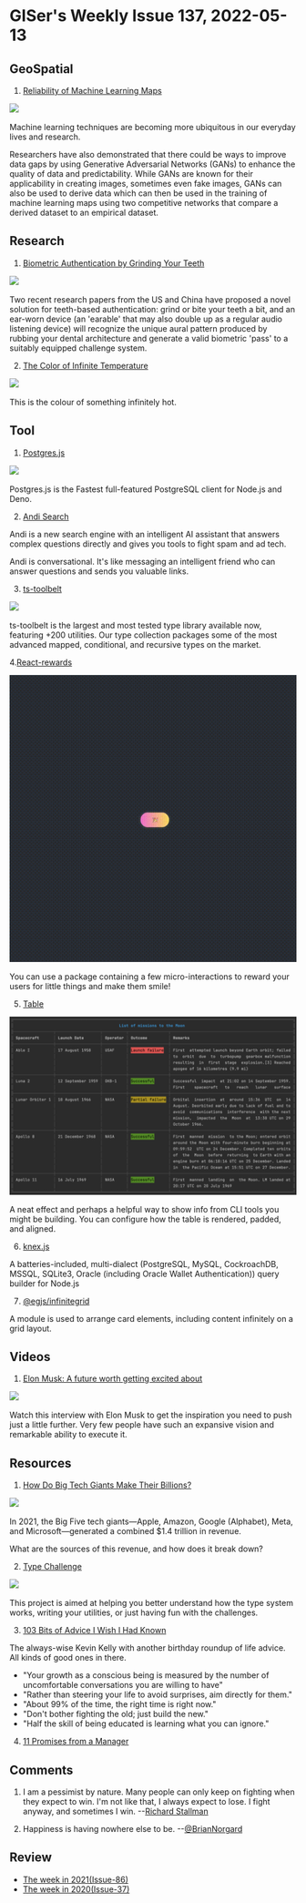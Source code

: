 # GISer's Weekly Issue 137, 2022-05-13

## GeoSpatial

1. [Reliability of Machine Learning Maps](https://www.gislounge.com/reliability-of-machine-learning-maps/)

![](https://cdn.shortpixel.ai/spai/w_810+q_glossy+ret_img+to_webp/https://www.gislounge.com/wp-content/uploads/2022/05/machine-learning-meyer-pebesma-2022.png)

Machine learning techniques are becoming more ubiquitous in our everyday lives and research.

Researchers have also demonstrated that there could be ways to improve data gaps by using Generative Adversarial Networks (GANs) to enhance the quality of data and predictability. While GANs are known for their applicability in creating images, sometimes even fake images, GANs can also be used to derive data which can then be used in the training of machine learning maps using two competitive networks that compare a derived dataset to an empirical dataset.

## Research

1. [Biometric Authentication by Grinding Your Teeth](https://www.unite.ai/biometric-authentication-by-grinding-your-teeth/)

![](https://ml8ygptwlcsq.i.optimole.com/fMKjlhs.QRSi~1ce64/w:818/h:514/q:mauto/https://www.unite.ai/wp-content/uploads/2022/04/teeth-identification-toothpass-MAIN.jpg)

Two recent research papers from the US and China have proposed a novel solution for teeth-based authentication: grind or bite your teeth a bit, and an ear-worn device (an 'earable' that may also double up as a regular audio listening device) will recognize the unique aural pattern produced by rubbing your dental architecture and generate a valid biometric 'pass' to a suitably equipped challenge system.

2. [The Color of Infinite Temperature](https://johncarlosbaez.wordpress.com/2022/01/16/the-color-of-infinite-temperature/)

![](https://i0.wp.com/math.ucr.edu/home/baez/physical/infinite_temperature_blackbody_radiation.png)

This is the colour of something infinitely hot.

## Tool

1. [Postgres.js](https://github.com/porsager/postgres)

![](https://raw.githubusercontent.com/porsager/postgres/master/demo.gif)

Postgres.js is the Fastest full-featured PostgreSQL client for Node.js and Deno.

2. [Andi Search](https://andisearch.com/)

Andi is a new search engine with an intelligent AI assistant that answers complex questions directly and gives you tools to fight spam and ad tech.

Andi is conversational. It's like messaging an intelligent friend who can answer questions and sends you valuable links.

3. [ts-toolbelt](https://github.com/millsp/ts-toolbelt)

![](https://raw.githubusercontent.com/millsp/ts-toolbelt/master/.github/demo.svg)

ts-toolbelt is the largest and most tested type library available now, featuring +200 utilities. Our type collection packages some of the most advanced mapped, conditional, and recursive types on the market.

4.[React-rewards](https://github.com/thedevelobear/react-rewards)

![](https://github.com/thedevelobear/react-rewards/raw/master/assets/confetti.gif)

You can use a package containing a few micro-interactions to reward your users for little things and make them smile!

5. [Table](https://github.com/gajus/table)

![](https://github.com/gajus/table/raw/master/.README/demo.png)

A neat effect and perhaps a helpful way to show info from CLI tools you might be building. You can configure how the table is rendered, padded, and aligned.

6. [knex.js](https://github.com/knex/knex)

A batteries-included, multi-dialect (PostgreSQL, MySQL, CockroachDB, MSSQL, SQLite3, Oracle (including Oracle Wallet Authentication)) query builder for Node.js

7. [@egjs/infinitegrid](https://github.com/naver/egjs-infinitegrid)

A module is used to arrange card elements, including content infinitely on a grid layout.

## Videos

1. [Elon Musk: A future worth getting excited about](https://www.youtube.com/watch?v=YRvf00NooN8)

![](https://advisory.consulting/wp-content/uploads/2022/05/YRvf00NooN8_maxresdefault-604x280.jpg)

Watch this interview with Elon Musk to get the inspiration you need to push just a little further. Very few people have such an expansive vision and remarkable ability to execute it.

## Resources

1. [How Do Big Tech Giants Make Their Billions?](https://www.visualcapitalist.com/how-big-tech-makes-their-billions-2022/)

![](https://www.visualcapitalist.com/wp-content/uploads/2022/04/Tech-Giant-Billions-2021_Apr-25.jpg)

In 2021, the Big Five tech giants—Apple, Amazon, Google (Alphabet), Meta, and Microsoft—generated a combined $1.4 trillion in revenue.

What are the sources of this revenue, and how does it break down?

2. [Type Challenge](https://github.com/type-challenges/type-challenges)

![](https://cdn.beekka.com/blogimg/asset/202205/bg2022051010.webp)

This project is aimed at helping you better understand how the type system works, writing your utilities, or just having fun with the challenges.

3. [103 Bits of Advice I Wish I Had Known](https://kk.org/thetechnium/103-bits-of-advice-i-wish-i-had-known/)

The always-wise Kevin Kelly with another birthday roundup of life advice. All kinds of good ones in there.

- "Your growth as a conscious being is measured by the number of uncomfortable conversations you are willing to have"
- "Rather than steering your life to avoid surprises, aim directly for them."
- "About 99% of the time, the right time is right now."
- "Don't bother fighting the old; just build the new."
- "Half the skill of being educated is learning what you can ignore."

4. [11 Promises from a Manager](https://www.linkedin.com/posts/matthewrechs_11-promises-from-a-manager-1-well-have-activity-6921531546298384384-C94R/)

## Comments

1. I am a pessimist by nature. Many people can only keep on fighting when they expect to win. I'm not like that, I always expect to lose. I fight anyway, and sometimes I win.
   --[Richard Stallman](https://www.ruanyifeng.com/blog/2022/05/weekly-issue-206.html)

2. Happiness is having nowhere else to be.
   --[@BrianNorgard](https://twitter.com/BrianNorgard/status/1518390535332909056)

## Review

- [The week in 2021(Issue-86)](https://github.com/lkcozy/weekly/blob/master/docs/2021/issue-86.md)
- [The week in 2020(Issue-37)](https://github.com/lkcozy/weekly/blob/master/docs/2020/issue-37.md)
